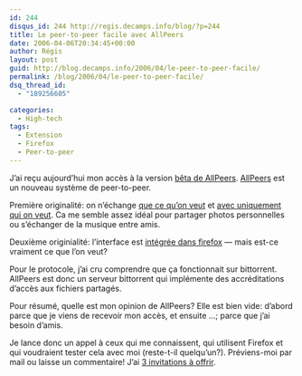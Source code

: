 ```yaml
---
id: 244
disqus_id: 244 http://regis.decamps.info/blog/?p=244
title: Le peer-to-peer facile avec AllPeers
date: 2006-04-06T20:34:45+00:00
author: Régis
layout: post
guid: http://blog.decamps.info/2006/04/le-peer-to-peer-facile/
permalink: /blog/2006/04/le-peer-to-peer-facile/
dsq_thread_id:
  - "189256605"

categories:
  - High-tech
tags:
  - Extension
  - Firefox
  - Peer-to-peer
---
```

J’ai reçu aujourd’hui mon accès à la version [bêta de AllPeers](http://www.allpeers.com/blog/2006/04/05/i-want-my-beta/). [AllPeers](http://www.allpeers.com/index_f.htm) est un nouveau système de peer-to-peer.

Première originalité: on n’échange [que ce qu’on veut](http://www.allpeers.com/img/screen2_2.jpg) et [avec uniquement qui on veut](http://www.allpeers.com/img/screen3_2.jpg). Ca me semble assez idéal pour partager photos personnelles ou s’échanger de la musique entre amis.

Deuxième originialité: l’interface est [intégrée dans firefox](http://www.allpeers.com/img/screen1_3.jpg) &#8212; mais est-ce vraiment ce que l’on veut?

Pour le protocole, j’ai cru comprendre que ça fonctionnait sur bittorrent. AllPeers est donc un serveur bittorrent qui implémente des accréditations d’accès aux fichiers partagés.

Pour résumé, quelle est mon opinion de AllPeers? Elle est bien vide: d’abord parce que je viens de recevoir mon accès, et ensuite …; parce que j’ai besoin d’amis.

Je lance donc un appel à ceux qui me connaissent, qui utilisent Firefox et qui voudraient tester cela avec moi (reste-t-il quelqu’un?). Préviens-moi par mail ou laisse un commentaire! J’ai [3 invitations à offrir](http://blog.decamps.info/data/capture1_allpeers.png).
